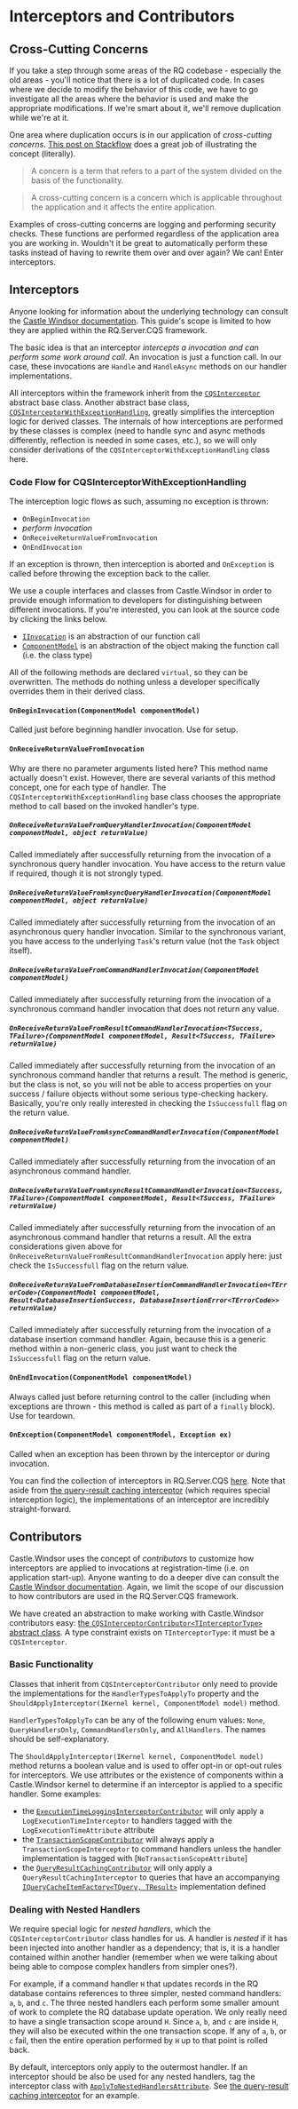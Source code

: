 # Interceptors and Contributors

## Cross-Cutting Concerns
If you take a step through some areas of the RQ codebase - especially the old areas - you'll notice that there is a lot of duplicated code.  In cases where we decide to modify the behavior of this code, we have to go investigate all the areas where the behavior is used and make the appropriate modifications.  If we're smart about it, we'll remove duplication while we're at it.

One area where duplication occurs is in our application of *cross-cutting concerns*.  [This post on Stackflow](http://stackoverflow.com/a/25779679) does a great job of illustrating the concept (literally).
>A concern is a term that refers to a part of the system divided on the basis of the functionality.

>A cross-cutting concern is a concern which is applicable throughout the application and it affects the entire application.

Examples of cross-cutting concerns are logging and performing security checks.  These functions are performed regardless of the application area you are working in.  Wouldn't it be great to automatically perform these tasks instead of having to rewrite them over and over again?  We can!  Enter interceptors.

## Interceptors

Anyone looking for information about the underlying technology can consult the [Castle Windsor documentation](https://github.com/castleproject/Windsor/blob/master/docs/interceptors.md).  This guide's scope is limited to how they are applied within the RQ.Server.CQS framework.

The basic idea is that an interceptor *intercepts a invocation and can perform some work around call*.  An invocation is just a function call.  In our case, these invocations are `Handle` and `HandleAsync` methods on our handler implementations.

All interceptors within the framework inherit from the [`CQSInterceptor`](https://github.com/RyanMarcotte/testbed/blob/CQSFactory-Documentation/CQSDIContainer/CQSDIContainer/Interceptors/_CQSInterceptor.cs) abstract base class.  Another abstract base class, [`CQSInterceptorWithExceptionHandling`](https://github.com/RyanMarcotte/testbed/blob/CQSFactory-Documentation/CQSDIContainer/CQSDIContainer/Interceptors/_CQSInterceptorWithExceptionHandling.cs), greatly simplifies the interception logic for derived classes.  The internals of how interceptions are performed by these classes is complex (need to handle sync and async methods differently, reflection is needed in some cases, etc.), so we will only consider derivations of the `CQSInterceptorWithExceptionHandling` class here.

### Code Flow for CQSInterceptorWithExceptionHandling
The interception logic flows as such, assuming no exception is thrown:
- `OnBeginInvocation`
- *perform invocation*
- `OnReceiveReturnValueFromInvocation`
- `OnEndInvocation`

If an exception is thrown, then interception is aborted and `OnException` is called before throwing the exception back to the caller.

We use a couple interfaces and classes from Castle.Windsor in order to provide enough information to developers for distinguishing between different invocations.  If you're interested, you can look at the source code by clicking the links below.
- [`IInvocation`](https://github.com/castleproject/Core/blob/master/src/Castle.Core/DynamicProxy/IInvocation.cs) is an abstraction of our function call
- [`ComponentModel`](https://github.com/castleproject/Windsor/blob/master/src/Castle.Windsor/Core/ComponentModel.cs) is an abstraction of the object making the function call (i.e. the class type)

All of the following methods are declared `virtual`, so they can be overwritten.  The methods do nothing unless a developer specifically overrides them in their derived class.

#### `OnBeginInvocation(ComponentModel componentModel)`
Called just before beginning handler invocation.  Use for setup.
#### `OnReceiveReturnValueFromInvocation`
Why are there no parameter arguments listed here?  This method name actually doesn't exist.  However, there are several variants of this method concept, one for each type of handler.  The `CQSInterceptorWithExceptionHandling` base class chooses the appropriate method to call based on the invoked handler's type.
##### `OnReceiveReturnValueFromQueryHandlerInvocation(ComponentModel componentModel, object returnValue)`
Called immediately after successfully returning from the invocation of a synchronous query handler invocation.  You have access to the return value if required, though it is not strongly typed.
##### `OnReceiveReturnValueFromAsyncQueryHandlerInvocation(ComponentModel componentModel, object returnValue)`
Called immediately after successfully returning from the invocation of an asynchronous query handler invocation.  Similar to the synchronous variant, you have access to the underlying `Task`'s return value (not the `Task` object itself).
##### `OnReceiveReturnValueFromCommandHandlerInvocation(ComponentModel componentModel)`
Called immediately after successfully returning from the invocation of a synchronous command handler invocation that does not return any value.
##### `OnReceiveReturnValueFromResultCommandHandlerInvocation<TSuccess, TFailure>(ComponentModel componentModel, Result<TSuccess, TFailure> returnValue)`
Called immediately after successfully returning from the invocation of an synchronous command handler that returns a result.  The method is generic, but the class is not, so you will not be able to access properties on your success / failure objects without some serious type-checking hackery.  Basically, you're only really interested in checking the `IsSuccessfull` flag on the return value.
##### `OnReceiveReturnValueFromAsyncCommandHandlerInvocation(ComponentModel componentModel)`
Called immediately after successfully returning from the invocation of an asynchronous command handler.
##### `OnReceiveReturnValueFromAsyncResultCommandHandlerInvocation<TSuccess, TFailure>(ComponentModel componentModel, Result<TSuccess, TFailure> returnValue)`
Called immediately after successfully returning from the invocation of an asynchronous command handler that returns a result.  All the extra considerations given above for `OnReceiveReturnValueFromResultCommandHandlerInvocation` apply here: just check the `IsSuccessfull` flag on the return value.
##### `OnReceiveReturnValueFromDatabaseInsertionCommandHandlerInvocation<TErrorCode>(ComponentModel componentModel, Result<DatabaseInsertionSuccess, DatabaseInsertionError<TErrorCode>> returnValue)`
Called immediately after successfully returning from the invocation of a database insertion command handler.  Again, because this is a generic method within a non-generic class, you just want to check the `IsSuccessfull` flag on the return value.
#### `OnEndInvocation(ComponentModel componentModel)`
Always called just before returning control to the caller (including when exceptions are thrown - this method is called as part of a `finally` block).  Use for teardown.
#### `OnException(ComponentModel componentModel, Exception ex)`
Called when an exception has been thrown by the interceptor or during invocation.

You can find the collection of interceptors in RQ.Server.CQS [here](https://github.com/RyanMarcotte/testbed/tree/CQSFactory-Documentation/CQSDIContainer/CQSDIContainer/Interceptors).  Note that aside from [the query-result caching interceptor](https://github.com/RyanMarcotte/testbed/blob/CQSFactory-Documentation/CQSDIContainer/CQSDIContainer/Interceptors/CacheQueryResultInterceptor.cs) (which requires special interception logic), the implementations of an interceptor are incredibly straight-forward.

## Contributors

Castle.Windsor uses the concept of *contributors* to customize how interceptors are applied to invocations at registration-time (i.e. on application start-up).  Anyone wanting to do a deeper dive can consult the [Castle Windsor documentation](https://github.com/castleproject/Windsor/blob/master/docs/componentmodel-construction-contributors.md).  Again, we limit the scope of our discussion to how contributors are used in the RQ.Server.CQS framework.

We have created an abstraction to make working with Castle.Windsor contributors easy: [the `CQSInterceptorContributor<TInterceptorType>` abstract class](https://github.com/RyanMarcotte/testbed/blob/CQSFactory-Documentation/CQSDIContainer/CQSDIContainer/Contributors/_CQSInterceptorContributor.cs).  A type constraint exists on `TInterceptorType`: it must be a `CQSInterceptor`.

### Basic Functionality
Classes that inherit from `CQSInterceptorContributor` only need to provide the implementations for the `HandlerTypesToApplyTo` property and the `ShouldApplyInterceptor(IKernel kernel, ComponentModel model)` method.

`HandlerTypesToApplyTo` can be any of the following enum values: `None`, `QueryHandlersOnly`, `CommandHandlersOnly`, and `AllHandlers`.  The names should be self-explanatory.

The `ShouldApplyInterceptor(IKernel kernel, ComponentModel model)` method returns a boolean value and is used to offer opt-in or opt-out rules for interceptors.  We use attributes or the existence of components within a Castle.Windsor kernel to determine if an interceptor is applied to a specific handler.  Some examples:
- the [`ExecutionTimeLoggingInterceptorContributor`](https://github.com/RyanMarcotte/testbed/blob/CQSFactory-Documentation/CQSDIContainer/CQSDIContainer/Contributors/ExecutionTimeLoggingContributor.cs) will only apply a `LogExecutionTimeInterceptor` to handlers tagged with the `LogExecutionTimeAttribute` attribute 
- the [`TransactionScopeContributor`](https://github.com/RyanMarcotte/testbed/blob/CQSFactory-Documentation/CQSDIContainer/CQSDIContainer/Contributors/TransactionScopeContributor.cs) will always apply a `TransactionScopeInterceptor` to command handlers unless the handler implementation is tagged with [`NoTransactionScopeAttribute`]
- the [`QueryResultCachingContributor`](https://github.com/RyanMarcotte/testbed/blob/CQSFactory-Documentation/CQSDIContainer/CQSDIContainer/Contributors/QueryResultCachingContributor.cs) will only apply a `QueryResultCachingInterceptor` to queries that have an accompanying [`IQueryCacheItemFactory<TQuery, TResult>`](https://github.com/RyanMarcotte/testbed/blob/CQSFactory-Documentation/CQSDIContainer/CQSDIContainer/Queries/Caching/IQueryCacheItemFactory.cs) implementation defined

### Dealing with Nested Handlers
We require special logic for *nested handlers*, which the `CQSInterceptorContributor` class handles for us.  A handler is *nested* if it has been injected into another handler as a dependency; that is, it is a handler contained within another handler (remember when we were talking about being able to compose complex handlers from simpler ones?).

For example, if a command handler `H` that updates records in the RQ database contains references to three simpler, nested command handlers: `a`, `b`, and `c`.  The three nested handlers each perform some smaller amount of work to complete the RQ database update operation.  We only really need to have a single transaction scope around `H`.  Since `a`, `b`, and `c` are inside `H`, they will also be executed within the one transaction scope.  If any of `a`, `b`, or `c` fail, then the entire operation performed by `H` up to that point is rolled back.

By default, interceptors only apply to the outermost handler.  If an interceptor should be also be used for any nested handlers, tag the interceptor class with [`ApplyToNestedHandlersAttribute`](https://github.com/RyanMarcotte/testbed/blob/CQSFactory-Documentation/CQSDIContainer/CQSDIContainer/Interceptors/Attributes/ApplyToNestedHandlersAttribute.cs).  See [the query-result caching interceptor](https://github.com/RyanMarcotte/testbed/blob/CQSFactory-Documentation/CQSDIContainer/CQSDIContainer/Interceptors/CacheQueryResultInterceptor.cs) for an example.
